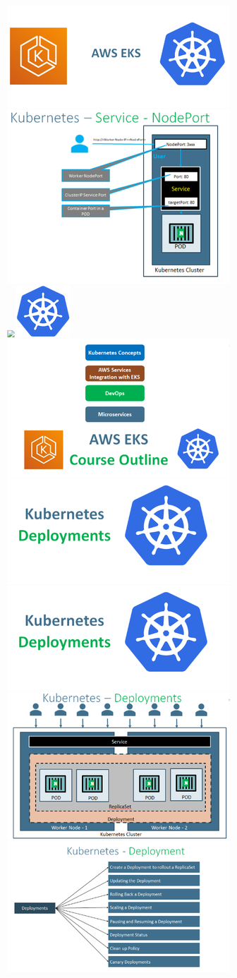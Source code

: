 ![](eks-kubernets.png)
![](NodePort-Service.png)
![](Kubernetes-ReplicaSets.png)
![](kubernets.png)
![](CourseOutline.png)
![](KubernetesDeployments.png)
![Alt text](KubernetesDeployments.png)
![Alt text](Deployments.png)
![](Deploymentfeatures.png)
